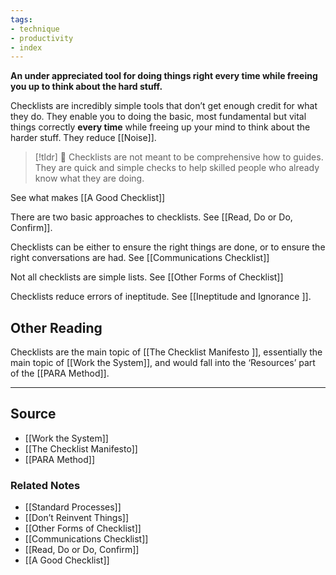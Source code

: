 ```yaml
---
tags:
- technique
- productivity
- index
---
```

**An under appreciated tool for doing things right every time while freeing you up to think about the hard stuff.**

Checklists are incredibly simple tools that don’t get enough credit for what they do. They enable you to doing the basic, most fundamental but vital things correctly **every time** while freeing up your mind to think about the harder stuff. They reduce [[Noise]]. 

> [!tldr] 🔑 Checklists are not meant to be comprehensive how to guides. They are quick and simple checks to help skilled people who already know what they are doing.

See what makes [[A Good Checklist]]  

There are two basic approaches to checklists. See [[Read, Do or Do, Confirm]].

Checklists can be either to ensure the right things are done, or to ensure the right conversations are had. See [[Communications Checklist]]

Not all checklists are simple lists. See [[Other Forms of Checklist]] 

Checklists reduce errors of ineptitude. See [[Ineptitude and Ignorance ]].

## Other Reading

Checklists are the main topic of [[The Checklist Manifesto ]], essentially the main topic of [[Work the System]], and would fall into the ‘Resources’ part of the [[PARA Method]]. 

---

## Source
- [[Work the System]]
- [[The Checklist Manifesto]]
- [[PARA Method]]

### Related Notes
- [[Standard Processes]] 
- [[Don’t Reinvent Things]] 
- [[Other Forms of Checklist]] 
- [[Communications Checklist]] 
- [[Read, Do or Do, Confirm]] 
- [[A Good Checklist]]
